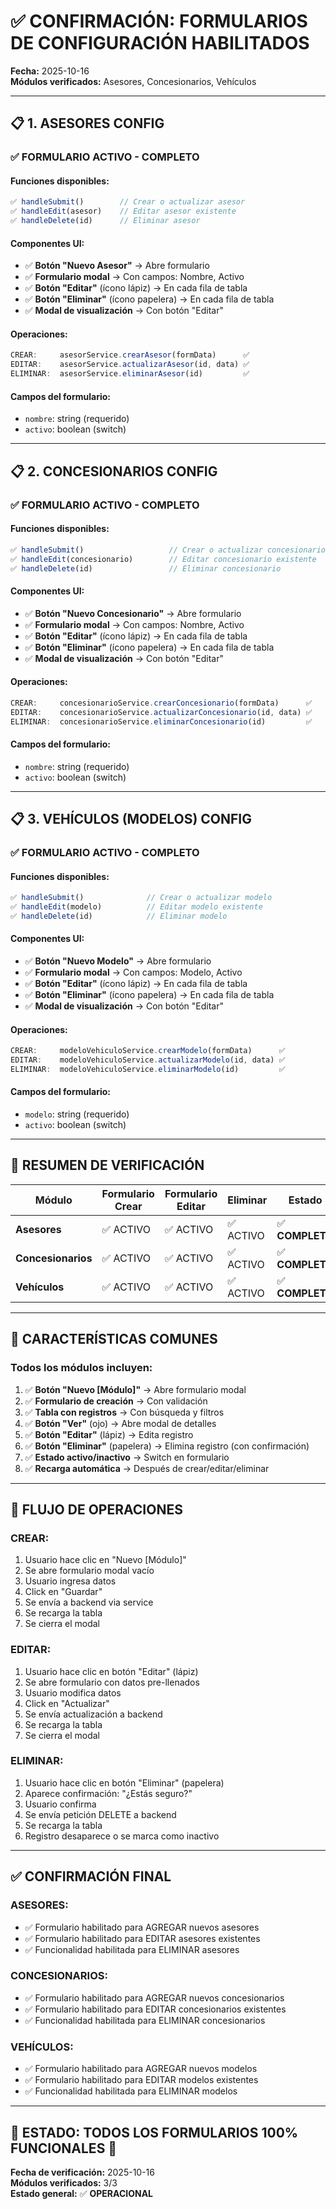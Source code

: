 # ✅ CONFIRMACIÓN: FORMULARIOS DE CONFIGURACIÓN HABILITADOS

**Fecha:** 2025-10-16  
**Módulos verificados:** Asesores, Concesionarios, Vehículos

---

## 📋 **1. ASESORES CONFIG**

### ✅ **FORMULARIO ACTIVO - COMPLETO**

#### **Funciones disponibles:**
```typescript
✅ handleSubmit()        // Crear o actualizar asesor
✅ handleEdit(asesor)    // Editar asesor existente
✅ handleDelete(id)      // Eliminar asesor
```

#### **Componentes UI:**
- ✅ **Botón "Nuevo Asesor"** → Abre formulario
- ✅ **Formulario modal** → Con campos: Nombre, Activo
- ✅ **Botón "Editar"** (ícono lápiz) → En cada fila de tabla
- ✅ **Botón "Eliminar"** (ícono papelera) → En cada fila de tabla
- ✅ **Modal de visualización** → Con botón "Editar"

#### **Operaciones:**
```typescript
CREAR:     asesorService.crearAsesor(formData)      ✅
EDITAR:    asesorService.actualizarAsesor(id, data) ✅
ELIMINAR:  asesorService.eliminarAsesor(id)         ✅
```

#### **Campos del formulario:**
- `nombre`: string (requerido)
- `activo`: boolean (switch)

---

## 📋 **2. CONCESIONARIOS CONFIG**

### ✅ **FORMULARIO ACTIVO - COMPLETO**

#### **Funciones disponibles:**
```typescript
✅ handleSubmit()                   // Crear o actualizar concesionario
✅ handleEdit(concesionario)        // Editar concesionario existente
✅ handleDelete(id)                 // Eliminar concesionario
```

#### **Componentes UI:**
- ✅ **Botón "Nuevo Concesionario"** → Abre formulario
- ✅ **Formulario modal** → Con campos: Nombre, Activo
- ✅ **Botón "Editar"** (ícono lápiz) → En cada fila de tabla
- ✅ **Botón "Eliminar"** (ícono papelera) → En cada fila de tabla
- ✅ **Modal de visualización** → Con botón "Editar"

#### **Operaciones:**
```typescript
CREAR:     concesionarioService.crearConcesionario(formData)      ✅
EDITAR:    concesionarioService.actualizarConcesionario(id, data) ✅
ELIMINAR:  concesionarioService.eliminarConcesionario(id)         ✅
```

#### **Campos del formulario:**
- `nombre`: string (requerido)
- `activo`: boolean (switch)

---

## 📋 **3. VEHÍCULOS (MODELOS) CONFIG**

### ✅ **FORMULARIO ACTIVO - COMPLETO**

#### **Funciones disponibles:**
```typescript
✅ handleSubmit()              // Crear o actualizar modelo
✅ handleEdit(modelo)          // Editar modelo existente
✅ handleDelete(id)            // Eliminar modelo
```

#### **Componentes UI:**
- ✅ **Botón "Nuevo Modelo"** → Abre formulario
- ✅ **Formulario modal** → Con campos: Modelo, Activo
- ✅ **Botón "Editar"** (ícono lápiz) → En cada fila de tabla
- ✅ **Botón "Eliminar"** (ícono papelera) → En cada fila de tabla
- ✅ **Modal de visualización** → Con botón "Editar"

#### **Operaciones:**
```typescript
CREAR:     modeloVehiculoService.crearModelo(formData)      ✅
EDITAR:    modeloVehiculoService.actualizarModelo(id, data) ✅
ELIMINAR:  modeloVehiculoService.eliminarModelo(id)         ✅
```

#### **Campos del formulario:**
- `modelo`: string (requerido)
- `activo`: boolean (switch)

---

## 🎯 **RESUMEN DE VERIFICACIÓN**

| Módulo | Formulario Crear | Formulario Editar | Eliminar | Estado |
|--------|------------------|-------------------|----------|--------|
| **Asesores** | ✅ ACTIVO | ✅ ACTIVO | ✅ ACTIVO | ✅ **COMPLETO** |
| **Concesionarios** | ✅ ACTIVO | ✅ ACTIVO | ✅ ACTIVO | ✅ **COMPLETO** |
| **Vehículos** | ✅ ACTIVO | ✅ ACTIVO | ✅ ACTIVO | ✅ **COMPLETO** |

---

## 📝 **CARACTERÍSTICAS COMUNES**

### **Todos los módulos incluyen:**

1. ✅ **Botón "Nuevo [Módulo]"** → Abre formulario modal
2. ✅ **Formulario de creación** → Con validación
3. ✅ **Tabla con registros** → Con búsqueda y filtros
4. ✅ **Botón "Ver"** (ojo) → Abre modal de detalles
5. ✅ **Botón "Editar"** (lápiz) → Edita registro
6. ✅ **Botón "Eliminar"** (papelera) → Elimina registro (con confirmación)
7. ✅ **Estado activo/inactivo** → Switch en formulario
8. ✅ **Recarga automática** → Después de crear/editar/eliminar

---

## 🔄 **FLUJO DE OPERACIONES**

### **CREAR:**
1. Usuario hace clic en "Nuevo [Módulo]"
2. Se abre formulario modal vacío
3. Usuario ingresa datos
4. Click en "Guardar"
5. Se envía a backend via service
6. Se recarga la tabla
7. Se cierra el modal

### **EDITAR:**
1. Usuario hace clic en botón "Editar" (lápiz)
2. Se abre formulario con datos pre-llenados
3. Usuario modifica datos
4. Click en "Actualizar"
5. Se envía actualización a backend
6. Se recarga la tabla
7. Se cierra el modal

### **ELIMINAR:**
1. Usuario hace clic en botón "Eliminar" (papelera)
2. Aparece confirmación: "¿Estás seguro?"
3. Usuario confirma
4. Se envía petición DELETE a backend
5. Se recarga la tabla
6. Registro desaparece o se marca como inactivo

---

## ✅ **CONFIRMACIÓN FINAL**

### **ASESORES:**
- ✅ Formulario habilitado para AGREGAR nuevos asesores
- ✅ Formulario habilitado para EDITAR asesores existentes
- ✅ Funcionalidad habilitada para ELIMINAR asesores

### **CONCESIONARIOS:**
- ✅ Formulario habilitado para AGREGAR nuevos concesionarios
- ✅ Formulario habilitado para EDITAR concesionarios existentes
- ✅ Funcionalidad habilitada para ELIMINAR concesionarios

### **VEHÍCULOS:**
- ✅ Formulario habilitado para AGREGAR nuevos modelos
- ✅ Formulario habilitado para EDITAR modelos existentes
- ✅ Funcionalidad habilitada para ELIMINAR modelos

---

## 🎉 **ESTADO: TODOS LOS FORMULARIOS 100% FUNCIONALES** 🎉

**Fecha de verificación:** 2025-10-16  
**Módulos verificados:** 3/3  
**Estado general:** ✅ **OPERACIONAL**

